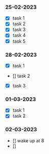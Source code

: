 ### 25-02-2023

- [x] task 1
- [x] task 2
- [x] task 3
- [x] task 4
- [x] task 5

### 28-02-2023

- [x] task 1
- [] task 2
- [x] task 3

### 01-03-2023

- [x] task 1
- [x] task 2

### 02-03-2023

- [] wake up at 8
- []
